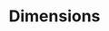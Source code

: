---
bigquery: https://console.cloud.google.com/bigquery?p=covid-19-dimensions-ai&page=table&d=data&t=publications
contributors: Digital Science, https://www.digital-science.com/
cost: Free for personal, non-commercial use.
description: Dimensions contains more than 100 million publications, ranging from
  articles published in scholarly journals, books and book chapters, to preprints
  and conference proceedings. All publications are contextualized with linked data
  sets, funding, publications, patents, clinical trials, and policy documents. You
  can also view associated categories, funders, institutions, and researcher profiles.
documentation: https://docs.dimensions.ai/bigquery/index.html
last_edit: Mon, 04 Apr 2022 19:04:00 GMT
location: https://www.dimensions.ai/products/free/
maintained_by: Digital Science, https://www.digital-science.com/
schema_fields: '[''date_print'', ''category_hrcs_rac'', ''funding_aud'', ''associated_publication_arxiv_id'',
  ''types'', ''journal_lists'', ''funding_usd'', ''family_count'', ''repository_id'',
  ''citation_string'', ''funding_jpy'', ''current_assignee_countries'', ''original_abstract'',
  ''end_year'', ''original_assignee'', ''aliases'', ''start_year'', ''category_icrp_cso'',
  ''email_address'', ''issue'', ''brief_title'', ''research_org_cities'', ''volume'',
  ''book_title'', ''filing_status'', ''funding_cad'', ''expiration_date'', ''funding_details'',
  ''address'', ''legal_events'', ''publication_year'', ''status'', ''resulting_publication_doi'',
  ''inventor_names'', ''name'', ''cpc'', ''date_normal'', ''mesh_terms'', ''category_uoa'',
  ''date_modified'', ''created_date'', ''family_members_ids'', ''organisation_details'',
  ''expiration_year'', ''arxiv_id'', ''category_icrp_ct'', ''funder_org'', ''active_years'',
  ''doi'', ''priority_year'', ''end_date'', ''publication_ids'', ''repository_url'',
  ''granted_year'', ''associated_grant_ids'', ''wikipedia_url'', ''acronym'', ''original_assignee_countries'',
  ''registry'', ''application_number'', ''pmid'', ''current_assignee_orgs'', ''original_title'',
  ''established'', ''funder_org_countries'', ''date_inserted'', ''funding_chf'', ''editors'',
  ''research_org_state_names'', ''legal_status'', ''journal'', ''abstract'', ''filing_year'',
  ''eisbn'', ''funder_org_cities'', ''authors'', ''concepts'', ''funding_cny'', ''open_access_categories_v2'',
  ''description'', ''source_id'', ''associated_publication_doi'', ''relationships'',
  ''citations'', ''funder_orgs'', ''funder_org_acronyms'', ''repository_name'', ''investigators'',
  ''year'', ''family_id'', ''title'', ''conference'', ''start_date'', ''language'',
  ''jurisdiction'', ''mesh_headings'', ''priority_date'', ''funder_org_state_codes'',
  ''category_sdg'', ''original_assignee_orgs'', ''funding_nzd'', ''pages'', ''funder_countries'',
  ''research_org_city_names'', ''category_rcdc'', ''license'', ''parent_id'', ''associated_publication_id'',
  ''category_hra'', ''ipcr'', ''assignee_orgs'', ''filing_date'', ''publisher'', ''publication_date'',
  ''citations_count'', ''research_org_state_codes'', ''categories'', ''resulting_publication_ids'',
  ''category_hrcs_hc'', ''acronyms'', ''granted_date'', ''metrics'', ''conditions'',
  ''cited_by_ids'', ''research_org_country_names'', ''date_imported_gbq'', ''linkout'',
  ''phase'', ''gender'', ''category_bra'', ''grant_number'', ''altmetrics'', ''id'',
  ''funding_eur'', ''funding_gbp'', ''type'', ''interventions'', ''funding_currency'',
  ''assignee_countries'', ''pmcid'', ''category_for'', ''research_org_countries'',
  ''foa_number'', ''external_ids'', ''isbn'', ''funding_amount'', ''subtitles'', ''book_series_title'',
  ''proceedings_title'', ''date_online'', ''research_orgs'', ''labels'', ''reference_ids'',
  ''researcher_ids'', ''supporting_grant_ids'', ''patent_ids'', ''open_access_categories'',
  ''embargo_date'', ''acknowledgements'', ''clinical_trial_ids'', ''date'', ''kind'',
  ''current_assignee'', ''associated_publication_pmid'', ''links'']'
shortname: dimensions
tags:
- scholarly literature
- patents
- funding
- clinical trials
- academic profiles
terms_of_use: 'Use of both the Dimensions COVID-19 dataset and full Dimensions dataset
  are subject to the Dimensions Terms of use: https://www.dimensions.ai/policies-terms-legal '
title: Dimensions
uuid: dcff88bd-fe6b-4fdb-8159-809bf9d7bc1c
---